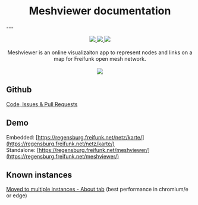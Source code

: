 <h1 align="center">Meshviewer documentation</h1>
---
<p  align="center">
<a href="https://travis-ci.com/ffrgb/meshviewer">
<img src="https://img.shields.io/travis/com/ffrgb/meshviewer/develop.svg?style=flat-square" />
</a>
<a href="https://scrutinizer-ci.com/g/ffrgb/meshviewer/?branch=develop">
<img src="https://img.shields.io/scrutinizer/g/ffrgb/meshviewer/develop.svg?style=flat-square" />
</a>
<a href="https://www.gnu.org/licenses/agpl-3.0">
<img src="https://img.shields.io/github/license/ffrgb/meshviewer.svg?style=flat-square" />
</a>
<br><br>
Meshviewer is an online visualizaiton app to represent nodes and links on a map for Freifunk open mesh network.<br><br>
<img src="/assets/logo.svg">
</p>

## Github
[Code, Issues & Pull Requests](https://github.com/ffrgb/meshviewer)

## Demo

Embedded: [https://regensburg.freifunk.net/netz/karte/](https://regensburg.freifunk.net/netz/karte/)  
Standalone: [https://regensburg.freifunk.net/meshviewer/](https://regensburg.freifunk.net/meshviewer/)

## Known instances

[Moved to multiple instances - About tab](https://multi.meshviewer.org/) (best performance in chromium/e or edge)
